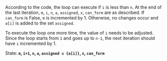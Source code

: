 According to the code, the loop can execute if `i` is less than `n`. At the end of the last iteration, `m`, `i`, `n`, `a`, `assigned`, `x`, `can_form` are as described. If `can_form` is False, `m` is incremented by 1. Otherwise, no changes occur and `a[i]` is added to the set `assigned`.

To execute the loop one more time, the value of `i` needs to be adjusted. Since the loop starts from `1` and goes up to `n-1`, the next iteration should have `i` incremented by 1.

State: **`m`, `i+1`, `n`, `a`, `assigned ∪ {a[i]}`, `x`, `can_form`**